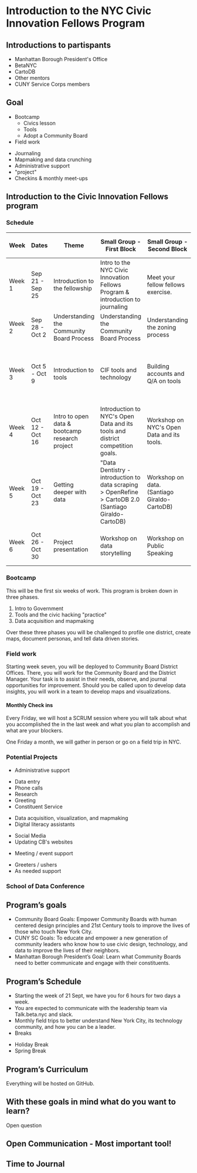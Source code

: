 # Introduction to the NYC Civic Innovation Fellows Program

## Introductions to partispants

* Manhattan Borough President's Office
* BetaNYC
* CartoDB
* Other mentors
* CUNY Service Corps members

## Goal
* Bootcamp
  - Civics lesson
  - Tools
  - Adopt a Community Board
* Field work
 - Journaling 
 - Mapmaking and data crunching
 - Administrative support
 - "project"
 - Checkins & monthly meet-ups


## Introduction to the Civic Innovation Fellows program

### Schedule 

|Week|Dates|Theme|Small Group - First Block|Small Group - Second Block|Large Group - First Block|Large Group - Second Block|
| --- | --- | --- | --- | --- | --- | --- |
|Week 1|Sep 21 - Sep 25|Introduction to the fellowship|Intro to the NYC Civic Innovation Fellows Program & introduction to journaling|Meet your fellow fellows exercise.|Introduction to New York City and its Community Boards|Introduction to civic hacking|
|Week 2|Sep 28 - Oct 2|Understanding the Community Board Process|Understanding the Community Board Process|Understanding the zoning process|Modeling a Community Board meeting|Modeling a Community Board office|
|Week 3|Oct 5 - Oct 9|Introduction to tools|CIF tools and technology|Building accounts and Q/A on tools|Introduction to inclusive development & design empathy (Daniel Latorre-The Wise City)|Workshop on inclusive development & design empathy (Daniel Latorre-The Wise City)|
|Week 4|Oct 12 - Oct 16|Intro to open data & bootcamp research project|Introduction to NYC's Open Data and its tools and district competition goals.|Workshop on NYC's Open Data and its tools.|Anatomy of a digital campaigns (Santiago Giraldo-CartoDB)|Paper prototyping a digital campaign in a community board|
|Week 5|Oct 19 - Oct 23|Getting deeper with data|"Data Dentistry - introduction to data scraping > OpenRefine > CartoDB 2.0 (Santiago Giraldo-CartoDB)|Workshop on data. (Santiago Giraldo-CartoDB)|Collective work and office hours.|Collective work and office hours.|
|Week 6|Oct 26 - Oct 30|Project presentation |Workshop on data storytelling|Workshop on Public Speaking|Demo day of maps and Community Board profiles.|Q/A session on the rest of the fellowship.|

### Bootcamp

This will be the first six weeks of work. This program is broken down in three phases.

 1. Intro to Government
 2. Tools and the civic hacking "practice"
 3. Data acquisition and mapmaking

Over these three phases you will be challenged to profile one district, create maps, document personas, and tell data driven stories. 

### Field work

Starting week seven, you will be deployed to Community Board District Offices. There, you will work for the Community Board and the District Manager. Your task is to assist in their needs, observe, and journal opportunities for improvement. Should you be called upon to develop data insights, you will work in a team to develop maps and visualizations.

#### Monthly Check ins 

Every Friday, we will host a SCRUM session where you will talk about what you accomplished the in the last week and what you plan to accomplish and what are your blockers.

One Friday a month, we will gather in person or go on a field trip in NYC. 

### Potential Projects
* Administrative support
 - Data entry
 - Phone calls 
 - Research
 - Greeting
 - Constituent Service
* Data acquisition, visualization, and mapmaking
* Digital literacy assistants
 - Social Media
 - Updating CB's websites
* Meeting / event support
 - Greeters / ushers
 - As needed support

### School of Data Conference

## Program’s goals
 - Community Board Goals: Empower Community Boards with human centered design principles and 21st Century tools to improve the lives of those who touch New York City.
 - CUNY SC Goals: To educate and empower a new generation of community leaders who know how to use civic design, technology, and data to improve the lives of their neighbors. 
 - Manhattan Borough President’s Goal: Learn what Community Boards need to better communicate and engage with their constituents. 

## Program’s Schedule 
 * Starting the week of 21 Sept, we have you for 6 hours for two days a week.
 * You are expected to communicate with the leadership team via Talk.beta.nyc and slack.
 * Monthly field trips to better understand New York City, its technology community, and how you can be a leader.
 * Breaks
  - Holiday Break
  - Spring Break

## Program’s Curriculum
Everything will be hosted on GitHub.

## With these goals in mind what do you want to learn?
Open question

## Open Communication - Most important tool!

## Time to Journal
